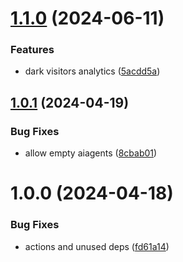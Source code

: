 # [1.1.0](https://github.com/mauricerenck/dark-visitors/compare/v1.0.1...v1.1.0) (2024-06-11)


### Features

* dark visitors analytics ([5acdd5a](https://github.com/mauricerenck/dark-visitors/commit/5acdd5a306c65019967a31cf26d95bb0b18eb5f4))

## [1.0.1](https://github.com/mauricerenck/dark-visitors/compare/v1.0.0...v1.0.1) (2024-04-19)


### Bug Fixes

* allow empty aiagents ([8cbab01](https://github.com/mauricerenck/dark-visitors/commit/8cbab0172ad391b8f2f7a42d07da0ecee6f592af))

# 1.0.0 (2024-04-18)


### Bug Fixes

* actions and unused deps ([fd61a14](https://github.com/mauricerenck/dark-visitors/commit/fd61a1448de1b549e9555de7b566ecac91d04485))

